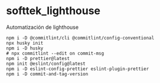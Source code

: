 # softtek_lighthouse

Automatización de lighthouse

```shell
npm i -D @commitlint/cli @commitlint/config-conventional
npx husky init
npm i -D husky
# npx commitlint --edit on commit-msg
npm i -D prettier@latest
npm init @eslint/config@latest
npm i -D eslint-config-prettier eslint-plugin-prettier
npm i -D commit-and-tag-version
```
